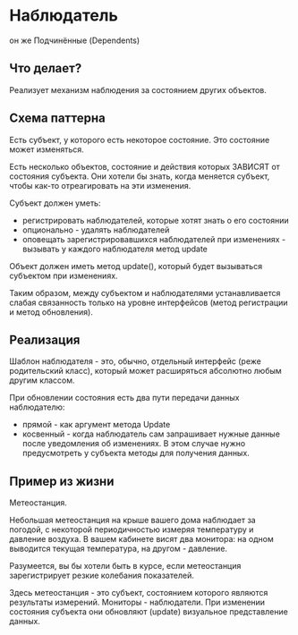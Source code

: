 # Наблюдатель 

он же Подчинённые (Dependents)

## Что делает?

Реализует механизм наблюдения за состоянием других объектов.

## Схема паттерна

Есть субъект, у которого есть некоторое состояние. Это состояние может изменяться.

Есть несколько объектов, состояние и действия которых ЗАВИСЯТ от состояния субъекта. Они хотели бы знать, когда меняется субъект, чтобы как-то отреагировать на эти изменения.

Субъект должен уметь:

* регистрировать наблюдателей, которые хотят знать о его состоянии
* опционально - удалять наблюдателей
* оповещать зарегистрировавшихся наблюдателей при изменениях - вызывать у каждого наблюдателя метод update

Объект должен иметь метод update(), который будет вызываться субъектом при изменениях.

Таким образом, между субъектом и наблюдателями устанавливается слабая связанность только на уровне интерфейсов (метод регистрации и метод обновления).

## Реализация

Шаблон наблюдателя - это, обычно, отдельный интерфейс (реже родительский класс), который может расширяться абсолютно любым другим классом.

При обновлении состояния есть два пути передачи данных наблюдателю:

* прямой - как аргумент метода Update
* косвенный - когда наблюдатель сам запрашивает нужные данные после уведомления об изменениях. В этом случае нужно предусмотреть у субъекта методы для получения данных.

## Пример из жизни

Метеостанция.

Небольшая метеостанция на крыше вашего дома наблюдает за погодой, с некоторой периодичностью измеряя температуру и давление воздуха. В вашем кабинете висят два монитора: на одном выводится текущая температура, на другом - давление.

Разумеется, вы бы хотели быть в курсе, если метеостанция зарегистрирует резкие колебания показателей.

Здесь метеостанция - это субъект, состоянием которого являются результаты измерений. Мониторы - наблюдатели. При изменении состояния субъекта они обновляют (update) визуальное представление данных.
